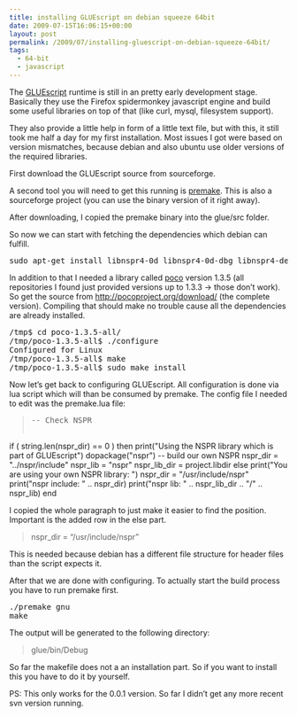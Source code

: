 ```yaml
---
title: installing GLUEscript on debian squeeze 64bit
date: 2009-07-15T16:06:15+00:00
layout: post
permalink: /2009/07/installing-gluescript-on-debian-squeeze-64bit/
tags:
  - 64-bit
  - javascript
---
```

The [GLUEscript](https://sourceforge.net/projects/gluescript/) runtime is still in an pretty early development stage. Basically they use the Firefox spidermonkey javascript engine and build some useful libraries on top of that (like curl, mysql, filesystem support).

They also provide a little help in form of a little text file, but with this, it still took me half a day for my first installation. Most issues I got were based on version mismatches, because debian and also ubuntu use older versions of the required libraries.

First download the GLUEscript source from sourceforge.

A second tool you will need to get this running is [premake](http://premake.sourceforge.net/). This is also a sourceforge project (you can use the binary version of it right away).

After downloading, I copied the premake binary into the glue/src folder.

So now we can start with fetching the dependencies which debian can fulfill.

<pre class='prettyprint lang-shell'>sudo apt-get install libnspr4-0d libnspr4-0d-dbg libnspr4-dev libcurl4-openssl-dev libwxgtk2.8-dev libssl-dev libiodbc2-dev libmysql++-dev
</pre>

In addition to that I needed a library called [poco](http://pocoproject.org/) version 1.3.5 (all repositories I found just provided versions up to 1.3.3 -> those don’t work). So get the source from <http://pocoproject.org/download/> (the complete version). Compiling that should make no trouble cause all the dependencies are already installed.

<pre class='prettyprint lang-shell'>/tmp$ cd poco-1.3.5-all/
/tmp/poco-1.3.5-all$ ./configure
Configured for Linux
/tmp/poco-1.3.5-all$ make
/tmp/poco-1.3.5-all$ sudo make install
</pre>

Now let’s get back to configuring GLUEscript. All configuration is done via lua script which will than be consumed by premake. The config file I needed to edit was the premake.lua file:

> <pre>-- Check NSPR
if ( string.len(nspr_dir) == 0 ) then
  print("Using the NSPR library which is part of GLUEscript")
  dopackage("nspr") -- build our own NSPR
  nspr_dir = "../nspr/include"
  nspr_lib = "nspr"
  nspr_lib_dir = project.libdir
else
  print("You are using your own NSPR library: ")
  nspr_dir = "/usr/include/nspr"
  print("nspr include: " .. nspr_dir)
  print("nspr lib: " .. nspr_lib_dir .. "/" .. nspr_lib)
end
</pre>

I copied the whole paragraph to just make it easier to find the position. Important is the added row in the else part.

> nspr_dir = “/usr/include/nspr”

This is needed because debian has a different file structure for header files than the script expects it.

After that we are done with configuring. To actually start the build process you have to run premake first.

<pre class='prettyprint lang-shell'>./premake gnu
make
</pre>

The output will be generated to the following directory:

> glue/bin/Debug

So far the makefile does not a an installation part. So if you want to install this you have to do it by yourself.

PS: This only works for the 0.0.1 version. So far I didn’t get any more recent svn version running.
